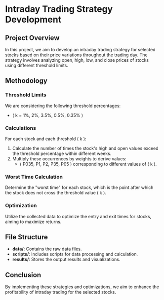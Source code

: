 # Intraday Trading Strategy Development

## Project Overview
In this project, we aim to develop an intraday trading strategy for selected stocks based on their price variations throughout the trading day. The strategy involves analyzing open, high, low, and close prices of stocks using different threshold limits.

## Methodology

### Threshold Limits
We are considering the following threshold percentages:
- \( k = 1\%, 2\%, 3.5\%, 0.5\%, 0.35\% \)

### Calculations
For each stock and each threshold \( k \):
1. Calculate the number of times the stock's high and open values exceed the threshold percentage within different weeks.
2. Multiply these occurrences by weights to derive values:
   - \( P035, P1, P2, P35, P05 \) corresponding to different values of \( k \).

### Worst Time Calculation
Determine the "worst time" for each stock, which is the point after which the stock does not cross the threshold value \( k \).

### Optimization
Utilize the collected data to optimize the entry and exit times for stocks, aiming to maximize returns.

## File Structure
- **data/**: Contains the raw data files.
- **scripts/**: Includes scripts for data processing and calculation.
- **results/**: Stores the output results and visualizations.

## Conclusion
By implementing these strategies and optimizations, we aim to enhance the profitability of intraday trading for the selected stocks.

